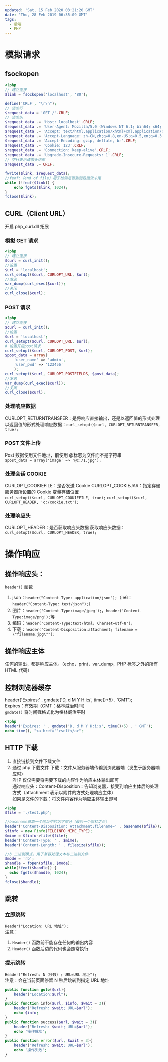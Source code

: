 ```yaml
---
updated: 'Sat, 15 Feb 2020 03:21:20 GMT'
date: 'Thu, 28 Feb 2019 06:35:09 GMT'
tags:
  - 后端
  - PHP
---
```


# 模拟请求

## fsockopen

```php
<?php
// 建立连接
$link = fsockopen('localhost', '80');

define('CRLF', "\r\n");
// 请求行
$request_data = 'GET /'.CRLF;
// 请求头
$request_data .= 'Host: localhost'.CRLF;
$request_data .= 'User-Agent: Mozilla/5.0 (Windows NT 6.1; Win64; x64; rv:51.0) Gecko/20100101 Firefox/51.0'.CRLF;
$request_data .= 'Accept: text/html,application/xhtml+xml,application/xml;q=0.9,*/*;q=0.8'.CRLF;
$request_data .= 'Accept-Language: zh-CN,zh;q=0.8,en-US;q=0.5,en;q=0.3'.CRLF;
$request_data .= 'Accept-Encoding: gzip, deflate, br'.CRLF;
$request_data .= 'Cookie: 123'.CRLF;
$request_data .= 'Connection: keep-alive'.CRLF;
$request_data .= 'Upgrade-Insecure-Requests: 1'.CRLF;
// 空行表示请求头结束
$request_data .= CRLF;

fwrite($link, $request_data);
//feof:（end of file）用于检测是否到到数据流末尾
while (!feof($link)) {
	echo fgets($link, 1024);
}
fclose($link);
```

## CURL（Client URL）

开启 php_curl.dll 拓展

### 模拟 GET 请求

```php
<?php
// 建立连接
$curl = curl_init();
//设置
$url = 'localhost';
curl_setopt($curl, CURLOPT_URL, $url);
//发送
var_dump(curl_exec($curl));
//关闭
curl_close($curl);
```

### POST 请求

```php
<?php
// 建立连接
$curl = curl_init();
//设置
$url = 'localhost';
curl_setopt($curl, CURLOPT_URL, $url);
# 设置开启post请求
curl_setopt($curl, CURLOPT_POST, $url);
$post_data = array(
	'user_name' => 'admin',
	'user_pwd' => '123456'
	);
curl_setopt($curl, CURLOPT_POSTFIELDS, $post_data);
//发送
var_dump(curl_exec($curl));
//关闭
curl_close($curl);
```

### 处理响应数据

CURLOPT_RETURNTRANSFER：是将响应直接输出，还是以返回值的形式处理\
以返回值的形式处理响应数据：`curl_setopt($curl, CURLOPT_RETURNTRANSFER, true);`

### POST 文件上传

Post 数据使用文件地址，前使用 @标志为文件而不是字符串\
`$post_data = array('image' => '@c:/1.jpg');`

### 处理会话 COOKIE

CURLOPT_COOKIEFILE：是否发送 Cookie
CURLOPT_COOKIEJAR：指定存储服务器所设置的 Cookie 变量存储位置\
`curl_setopt($curl, CURLOPT_COOKIEFILE, true);`
`curl_setopt($curl, CURLOPT_HEADER, 'c:/cookie.txt');`

### 处理响应头

CURLOPT_HEADER：是否获取响应头数据
获取响应头数据：`curl_setopt($curl, CURLOPT_HEADER, true);`

# 操作响应

## 操作响应头：

`header()` 函数

1.  json：`header("Content-Type: application/json");`（ie6：`header("Content-Type: text/json");`）
2.  图片：`header('Content-Type:image/jpeg');`，`header('Content-Type:image/png');`等
3.  编码：`header("Content-Type:text/html; Charset=utf-8");`
4.  下载：`header("Content-Disposition:attachment; filename = \"filename.jpg\"");`

## 操作响应主体

任何的输出，都是响应主体。（echo，print，var_dump，PHP 标签之外的所有 HTML 代码）

## 控制浏览器缓存

header('Expires:' . gmdate('D, d M Y H:i:s', time()+5) . 'GMT');\
Expires：有效期（GMT：格林威治时间）\
`gmdate()` 将时间戳格式化为格林威治平时

```php
<?php
header('Expires: ' . gmdate('D, d M Y H:i:s', time()+5) . ' GMT');
echo time(), "<a href=''>self</a>";
```

## HTTP 下载

1.  直接链接到文件下载文件
2.  通过 php 下载文件
    下载：文件从服务器端传输到浏览器端（发生于服务器响应时）\
    PHP 仅仅需要将需要下载的内容作为响应主体输出即可\
    通过响应头：Content-Disposition：告知浏览器，接受到响应主体后的处理方式（attachment 表示以附件的方式处理响应主体）\
    如果是文件的下载：将文件内容作为响应主体输出即可

```php
<?php
$file = './test.php';

//basename获取一个地址中的名字部分（最后一个斜杠之后）
header('Content-Disposition: Attachment;filename=' . basename($file));
$finfo = new Finfo(FILEINFO_MIME_TYPE);
$mime = $finfo->file($file);
header('Content-Type: ' . $mime);
header('Content-Length: ' . filesize($file));

//b 二进制模式，用于兼容处理文本与二进制文件
$mode = 'rb';
$handle = fopen($file, $mode);
while(!feof($handle)) {
  echo fgets($handle, 1024);
}
fclose($handle);
```

## 跳转

### 立即跳转

`Header("Location: URL 地址");`\
注意：

1.  `Header()` 函数前不能存在任何的输出内容
2.  `Header()` 函数后边的代码也会照常执行

### 提示跳转

`Header("Refresh: N（秒数）; URL=URL 地址");`\
注意：会在当前页面停留 N 秒后跳转到指定 URL 地址

```php
public function goto($url){
    header("Location:$url");
}
public function info($url, $info, $wait = 3){
    header("Refresh: $wait; URL=$url");
    echo $info;
}
public function success($url, $wait = 3){
    header("Refresh: $wait; URL=$url");
    echo '操作成功';
}
public function error($url, $wait = 3){
    header("Refresh: $wait; URL=$url");
    echo '操作失败';
}
```
